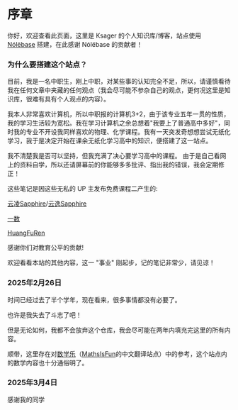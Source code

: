 # 序章

你好，欢迎查看此页面，这里是 Ksager 的个人知识库/博客，站点使用 [Nólëbase](https://github.com/nolebase/nolebase) 搭建，在此感谢 Nólëbase 的贡献者！
### 为什么要搭建这个站点？

目前，我是一名中职生，刚上中职，对某些事的认知完全不足，所以，请谨慎看待我在任何文章中夹藏的任何观点（我会尽可能不参杂自己的观点，更何况这里是知识库，很难有具有个人观点的内容）。

我本人非常喜欢计算机，所以中职报的计算机3+2，由于该专业五年一贯的性质，我的学习生活较为宽松。我在学习计算机之余总想着"我要上了普通高中多好"，同时我的专业不开设我同样喜欢的物理、化学课程。我有一天突发奇想想尝试无纸化学习，我于是决定开始在课余无纸化学习高中的知识，便搭建了这一站点。

我不清楚我是否可以坚持，但我充满了决心要学习高中的课程。
由于是自己看网上的资料自学，所以还请屏幕前的你能够多多批评、指出我的错误，我会定期修正！

这些笔记是因这些无私的 UP 主发布免费课程二产生的: 

[云凌Sapphire](https://space.bilibili.com/1099876025)/[云逸Sapphire](https://space.bilibili.com/3494380319017375)

[一数](https://space.bilibili.com/14229967)

[HuangFuRen](https://space.bilibili.com/23630128)

感谢你们对教育公平的贡献! 

欢迎看看本站的其他内容，这一 "事业" 刚起步，记的笔记非常少，请见谅！


### 2025年2月26日
时间已经过去了半个学年，现在看来，很多事情都没有必要了。

也许是我失去了斗志了吧！

但是无论如何，我都不会放弃这个仓库，我会尽可能在两年内填充完这里的所有内容。

顺带，这里存在对[数学乐](https://www.shuxuele.com/)（[MathsIsFun](https://www.mathsisfun.com/)的中文翻译站点）中的参考，这个站点内的数学内容也十分通俗明了。

### 2025年3月4日
感谢我的同学
